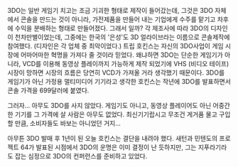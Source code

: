 3DO는 일반 게임기 치고는 조금 기괴한 형태로 제작이 들어갔는데, 그것은 3DO 자체에서 콘솔을 만드는 것이 아니라, 가전제품을 만들어 내는 기업에게 수주를 맡기고 차후에 수익을 분배하는 형태로 만들어졌다. 
그래서 일까? 각 제조사에 따라 3DO의 디자인이 천차만별이었는데, 그중에는 한국의 '은성'도 3D 얼라이브라는 이름으로 콘솔제작에 참여했다. (디자인은 각 업체 중 최악이었다.) 
트립 호킨스는 자신의 3DO사업이 게임 시장에 어마어마한 혁명을 가져다 줄 것이라 믿었다. 
왜냐하면 3DO는 단순한 게임기가 아니라, VCD를 이용해 동영상 플레이까지 가능하게 제작 되었기에 VHS (비디오 테이프) 시장이 망하면 시장의 흐름은 당연히 VCD가 가져올 거라 생각했기 때문이다. 
3DO를 게임기가 아닌 가정용 멀티미디어 기기라고 생각한 호킨스는 작년에 3DO를 발표하면서 콘솔 가격을 699달러에 붙였다. 

그러자... 아무도 3DO를 사지 않았다. 
게임기도 아니고, 동영상 플레이어도 아닌 어중간한 기기를 그 가격에 살 사람은 아무도 없었다. 
최신기기랍시고 무조건 게거품 물고 구입할 만큼, 소비자들도 바보는 아니었던 거지... 

아무튼 3DO 발매 후 1년이 된 오늘 호킨스는 결단을 내려야 했다. 
새턴과 민텐도의 프로젝트 64가 발표된 시점에서 3DO의 운명은 이미 결정이 난 듯하지만, 그는 지푸라기라도 잡는 심정으로 3DO의 컨퍼런스를 준비하고 있었다. 